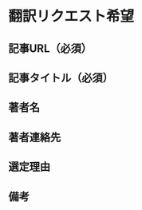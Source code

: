 <!--
○翻訳リクエストを出す前に読んでほしいこと○
(1) 出していただいた翻訳リクエストが必ずしも採用されるとは限りません
    ・翻訳リクエストが拒否される例については、このリポジトリのトップディレクトリに配置してある reject_example.md を参照してください。
    ・翻訳リクエストが拒否された場合の理由のお問い合わせには基本的に受け付けないものとします。
(2) 公序良俗に反する翻訳リクエストを出さないでください
-->

# 翻訳リクエスト希望
<!-- 以降埋めていただく情報欄になります。（必須）とある項目は必ず記載をお願いします -->

## 記事URL（必須）
<!-- 下記にURLを記載してください -->

## 記事タイトル（必須）
<!-- 下記に記事のタイトルを記載してください -->

## 著者名
<!-- 記事の著者名がわかる場合は記載してください -->

## 著者連絡先
<!-- 記事の著者の連絡先がわかる場合は記載してください -->

## 選定理由
<!-- 翻訳リクエストを出した理由があればお書きください -->

## 備考
<!-- 何か備考などあればお書きください -->

<!--
○ご協力ありがとうございました！○
-->